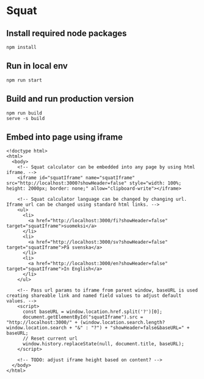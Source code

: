 # Squat

## Install required node packages

    npm install

## Run in local env

    npm run start

## Build and run production version

    npm run build
    serve -s build

## Embed into page using iframe

    <!doctype html>
    <html>
      <body>
        <!-- Squat calculator can be embedded into any page by using html iframe. -->
        <iframe id="squatIframe" name="squatIframe" src="http://localhost:3000?showHeader=false" style="width: 100%; height: 2000px; border: none;" allow="clipboard-write"></iframe>

        <!-- Squat calculator language can be changed by changing url. Iframe url can be changed using standard html links. -->
        <ul>
          <li>
            <a href="http://localhost:3000/fi?showHeader=false" target="squatIframe">suomeksi</a>
          </li>
          <li>
            <a href="http://localhost:3000/sv?showHeader=false" target="squatIframe">På svenska</a>
          </li>
          <li>
            <a href="http://localhost:3000/en?showHeader=false" target="squatIframe">In English</a>
          </li>
        </ul>

        <!-- Pass url params to iframe from parent window, baseURL is used creating shareable link and named field values to adjust default values. -->
        <script>
          const baseURL = window.location.href.split('?')[0];
          document.getElementById("squatIframe").src = "http://localhost:3000/" + (window.location.search.length? window.location.search + "&" : "?") + "showHeader=false&baseURL=" + baseURL;
          // Reset current url
          window.history.replaceState(null, document.title, baseURL);
        </script>

        <!-- TODO: adjust iframe height based on content? -->
      </body>
    </html>
